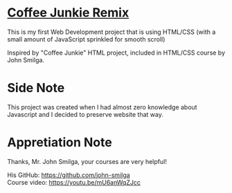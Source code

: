 # [Coffee Junkie Remix](https://coffee-junkie-remix.netlify.app)

This is my first Web Development project that is using HTML/CSS (with a small amount of JavaScript sprinkled for smooth scroll)

Inspired by "Coffee Junkie" HTML project, included in HTML/CSS course by John Smilga.

# Side Note

This project was created when I had almost zero knowledge about Javascript and I decided to preserve website that way.

# Appretiation Note

Thanks, Mr. John Smilga, your courses are very helpful!

His GitHub: https://github.com/john-smilga <br/>
Course video: https://youtu.be/mU6anWqZJcc

